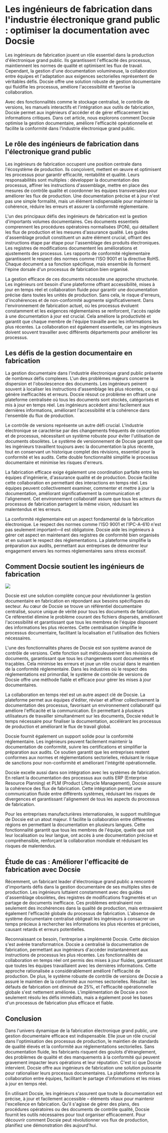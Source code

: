# Les ingénieurs de fabrication dans l'industrie électronique grand public : optimiser la documentation avec Docsie

Les ingénieurs de fabrication jouent un rôle essentiel dans la production d'électronique grand public. Ils garantissent l'efficacité des processus, maintiennent les normes de qualité et optimisent les flux de travail. Cependant, la gestion d'une documentation volumineuse, la collaboration entre équipes et l'adaptation aux exigences sectorielles représentent de véritables défis. Docsie offre une solution robuste de gestion documentaire qui fluidifie les processus, améliore l'accessibilité et favorise la collaboration.

Avec des fonctionnalités comme le stockage centralisé, le contrôle de versions, les manuels interactifs et l'intégration aux outils de fabrication, Docsie permet aux ingénieurs d'accéder et de gérer efficacement les informations critiques. Dans cet article, nous explorons comment Docsie optimise la gestion documentaire, améliore l'efficacité opérationnelle et facilite la conformité dans l'industrie électronique grand public.

## Le rôle des ingénieurs de fabrication dans l'électronique grand public

Les ingénieurs de fabrication occupent une position centrale dans l'écosystème de production. Ils conçoivent, mettent en œuvre et optimisent les processus pour garantir efficacité, rentabilité et qualité. Leurs responsabilités sont multiples : développer la documentation des processus, affiner les instructions d'assemblage, mettre en place des mesures de contrôle qualité et coordonner les équipes transversales pour améliorer les flux de production. Une documentation précise et à jour n'est pas une simple formalité, mais un élément indispensable pour maintenir la cohérence, réduire les erreurs et assurer la conformité réglementaire.

L'un des principaux défis des ingénieurs de fabrication est la gestion d'importants volumes documentaires. Ces documents essentiels comprennent les procédures opératoires normalisées (PON), qui détaillent les flux de production et les mesures d'assurance qualité. Les guides d'assemblage produit constituent un autre élément crucial, offrant des instructions étape par étape pour l'assemblage des produits électroniques. Les registres de modifications documentent les améliorations et ajustements des processus. Les rapports de conformité réglementaire garantissent le respect des normes comme l'ISO 9001 et la directive RoHS. Chaque document a sa fonction spécifique, mais ensemble ils forment l'épine dorsale d'un processus de fabrication bien organisé.

La gestion efficace de ces documents nécessite une approche structurée. Les ingénieurs ont besoin d'une plateforme offrant accessibilité, mises à jour en temps réel et collaboration fluide pour garantir une documentation précise dans toutes les unités de production. Sans cela, le risque d'erreurs, d'incohérences et de non-conformité augmente significativement. Dans l'environnement de fabrication actuel, où les processus évoluent constamment et les exigences réglementaires se renforcent, l'accès rapide à une documentation à jour est crucial. Cela améliore la productivité et garantit que chaque membre de l'équipe travaille avec les informations les plus récentes. La collaboration est également essentielle, car les ingénieurs doivent souvent travailler avec différents départements pour améliorer les processus.

## Les défis de la gestion documentaire en fabrication

La gestion documentaire dans l'industrie électronique grand public présente de nombreux défis complexes. L'un des problèmes majeurs concerne la dispersion et l'obsolescence des documents. Les ingénieurs peinent souvent à localiser les instructions d'assemblage les plus récentes, ce qui génère inefficacités et erreurs. Docsie résout ce problème en offrant une plateforme centralisée où tous les documents sont stockés, catégorisés et mis à jour en temps réel. Les ingénieurs accèdent ainsi facilement aux dernières informations, améliorant l'accessibilité et la cohérence dans l'ensemble du flux de production.

Le contrôle de versions représente un autre défi crucial. L'industrie électronique se caractérise par des changements fréquents de conception et de processus, nécessitant un système robuste pour éviter l'utilisation de documents obsolètes. Le système de versionnement de Docsie garantit que les ingénieurs travaillent toujours avec la documentation la plus récente, tout en conservant un historique complet des révisions, essentiel pour la conformité et les audits. Cette double fonctionnalité simplifie le processus documentaire et minimise les risques d'erreurs.

La fabrication efficace exige également une coordination parfaite entre les équipes d'ingénierie, d'assurance qualité et de production. Docsie facilite cette collaboration en permettant des interactions en temps réel. Les équipes peuvent collectivement examiner, commenter et mettre à jour la documentation, améliorant significativement la communication et l'alignement. Cet environnement collaboratif assure que tous les acteurs du processus de fabrication partagent la même vision, réduisant les malentendus et les erreurs.

La conformité réglementaire est un aspect fondamental de la fabrication électronique. Le respect des normes comme l'ISO 9001 et l'IPC-A-610 n'est pas seulement important—il est obligatoire. Docsie aide les ingénieurs à gérer cet aspect en maintenant des registres de conformité bien organisés et en suivant le respect des réglementations. La plateforme simplifie la préparation aux audits, permettant aux entreprises de démontrer leur engagement envers les normes réglementaires sans stress excessif.

## Comment Docsie soutient les ingénieurs de fabrication

![](https://cdn.docsie.io/workspace_PxAvC1Uenuc7ad6H3/doc_wn84Jkoc6hIMTO2eE/file_WyrqEK0E1zfn5P8Ia/image_ed244903-132a-cf9b-c7f2-bda1651bfa30.jpg)

Docsie est une solution complète conçue pour révolutionner la gestion documentaire en fabrication en répondant aux besoins spécifiques du secteur. Au cœur de Docsie se trouve un référentiel documentaire centralisé, source unique de vérité pour tous les documents de fabrication. Ce référentiel élimine le problème courant des fichiers dispersés, améliorant l'accessibilité et garantissant que tous les membres de l'équipe disposent des informations les plus récentes. Cette centralisation simplifie le processus documentaire, facilitant la localisation et l'utilisation des fichiers nécessaires.

L'une des fonctionnalités phares de Docsie est son système avancé de contrôle de versions. Cette fonction suit méticuleusement les révisions de documents, garantissant que tous les changements sont documentés et traçables. Cela minimise les erreurs et joue un rôle crucial dans le maintien de la conformité réglementaire. Dans les industries où le respect des réglementations est primordial, le système de contrôle de versions de Docsie offre une méthode fiable et efficace pour gérer les mises à jour documentaires.

La collaboration en temps réel est un autre aspect clé de Docsie. La plateforme permet aux équipes d'éditer, réviser et affiner collectivement la documentation des processus, favorisant un environnement collaboratif qui améliore l'efficacité et la communication. En permettant à plusieurs utilisateurs de travailler simultanément sur les documents, Docsie réduit le temps nécessaire pour finaliser la documentation, accélérant les processus de production et améliorant le flux de travail global.

Docsie fournit également un support solide pour la conformité réglementaire. Les ingénieurs peuvent facilement maintenir la documentation de conformité, suivre les certifications et simplifier la préparation aux audits. Ce soutien garantit que les entreprises restent conformes aux normes et réglementations sectorielles, réduisant le risque de sanctions pour non-conformité et améliorant l'intégrité opérationnelle.

Docsie excelle aussi dans son intégration avec les systèmes de fabrication. En reliant la documentation des processus aux outils ERP (Enterprise Resource Planning) et PLM (Product Lifecycle Management), Docsie assure la cohérence des flux de fabrication. Cette intégration permet une communication fluide entre différents systèmes, réduisant les risques de divergences et garantissant l'alignement de tous les aspects du processus de fabrication.

Pour les entreprises manufacturières internationales, le support multilingue de Docsie est un atout majeur. Il facilite la collaboration entre différentes régions en permettant la documentation en plusieurs langues. Cette fonctionnalité garantit que tous les membres de l'équipe, quelle que soit leur localisation ou leur langue, ont accès à une documentation précise et compréhensible, renforçant la collaboration mondiale et réduisant les risques de malentendus.

## Étude de cas : Améliorer l'efficacité de fabrication avec Docsie

Récemment, un fabricant leader d'électronique grand public a rencontré d'importants défis dans la gestion documentaire de ses multiples sites de production. Les ingénieurs luttaient constamment avec des guides d'assemblage obsolètes, des registres de modifications fragmentés et un partage de documents inefficace. Ces problèmes entraînaient non seulement des incohérences dans la qualité de production, mais entravaient également l'efficacité globale du processus de fabrication. L'absence de système documentaire centralisé obligeait les ingénieurs à consacrer un temps précieux à rechercher les informations les plus récentes et précises, causant retards et erreurs potentielles.

Reconnaissant ce besoin, l'entreprise a implémenté Docsie. Cette décision s'est avérée transformatrice. Docsie a centralisé la documentation de fabrication, permettant aux ingénieurs d'accéder instantanément aux instructions de processus les plus récentes. Les fonctionnalités de collaboration en temps réel ont permis des mises à jour fluides, garantissant que toutes les équipes travaillaient avec les dernières informations. Cette approche rationalisée a considérablement amélioré l'efficacité de production. De plus, le système robuste de contrôle de versions de Docsie a assuré le maintien de la conformité aux normes sectorielles. Résultat : les défauts de fabrication ont diminué de 25%, et l'efficacité opérationnelle globale s'est nettement améliorée. L'implémentation de Docsie a non seulement résolu les défis immédiats, mais a également posé les bases d'un processus de fabrication plus efficace et fiable.

## Conclusion

Dans l'univers dynamique de la fabrication électronique grand public, une gestion documentaire efficace est indispensable. Elle joue un rôle crucial dans l'optimisation des processus de production, le maintien de standards de qualité élevés et la conformité aux réglementations sectorielles. Sans documentation fluide, les fabricants risquent des goulots d'étranglement, des problèmes de qualité et des manquements à la conformité qui peuvent gravement impacter leurs opérations et leur réputation. C'est ici que Docsie intervient. Docsie offre aux ingénieurs de fabrication une solution puissante pour rationaliser leurs processus documentaires. La plateforme renforce la collaboration entre équipes, facilitant le partage d'informations et les mises à jour en temps réel.

En utilisant Docsie, les ingénieurs s'assurent que toute la documentation est précise, à jour et facilement accessible – éléments vitaux pour maintenir l'excellence en fabrication. Qu'il s'agisse de gérer des plans, des procédures opératoires ou des documents de contrôle qualité, Docsie fournit les outils nécessaires pour tout organiser efficacement. Pour découvrir comment Docsie peut révolutionner vos flux de production, planifiez une démonstration dès aujourd'hui.